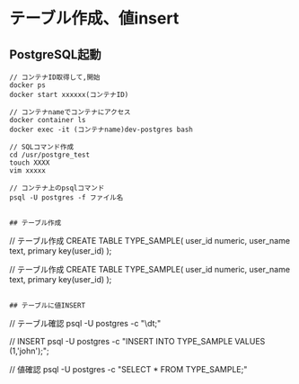 # テーブル作成、値insert

## PostgreSQL起動

```
// コンテナID取得して,開始
docker ps
docker start xxxxxx(コンテナID)

// コンテナnameでコンテナにアクセス
docker container ls
docker exec -it (コンテナname)dev-postgres bash

// SQLコマンド作成
cd /usr/postgre_test
touch XXXX
vim xxxxx

// コンテナ上のpsqlコマンド
psql -U postgres -f ファイル名


## テーブル作成

```

// テーブル作成
CREATE TABLE TYPE_SAMPLE(
        user_id numeric,
        user_name text,
        primary key(user_id)
);

// テーブル作成
CREATE TABLE TYPE_SAMPLE(
        user_id numeric,
        user_name text,
        primary key(user_id)
);
```

## テーブルに値INSERT

```
// テーブル確認
psql -U postgres -c "\dt;"

// INSERT
psql -U postgres -c "INSERT INTO TYPE_SAMPLE VALUES (1,'john');";

// 値確認
psql -U postgres -c "SELECT * FROM TYPE_SAMPLE;"


```

